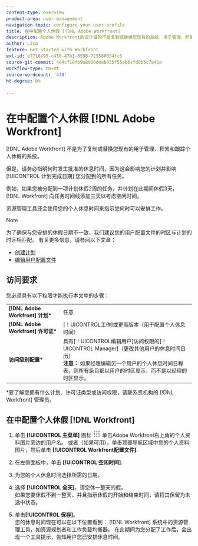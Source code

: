 ```yaml
---
content-type: overview
product-area: user-management
navigation-topic: configure-your-user-profile
title: 在中配置个人休假 [!DNL Adobe Workfront]
description: Adobe Workfront的设计目的不是复制或替换您现有的系统，用于管理、积累和跟踪个人休息时间。 但是，指明何时发生批准的休息时间非常重要，因为这会影响您的计划，并影响您分配到任务的规划完成日期。
author: Lisa
feature: Get Started with Workfront
exl-id: e7710495-c418-47b1-8598-725580054fc5
source-git-commit: 4e4cf18fb9a8936deab935f55eb6cfd0b5c7a41a
workflow-type: tm+mt
source-wordcount: '438'
ht-degree: 0%

---
```


# 在中配置个人休假 [!DNL Adobe Workfront]

[!DNL Adobe Workfront] 不是为了复制或替换您现有的用于管理、积累和跟踪个人休假的系统。

但是，请务必指明何时发生批准的休息时间，因为这会影响您的计划并影响 [!UICONTROL 计划完成日期] 您分配到的所有任务。

例如，如果您被分配到一项计划休假2周的任务，并计划在此期间休假3天， [!DNL Workfront] 向任务时间线添加三天以考虑空闲时间。

资源管理工具还会使用您的个人休息时间来指示您何时可以安排工作。

>[!NOTE]
>
>为了确保与您安排的休假日期不一致，我们建议您的用户配置文件的时区与计划的时区相匹配。 有关更多信息，请参阅以下文章：
>
>* [创建计划](../../../administration-and-setup/set-up-workfront/configure-timesheets-schedules/create-schedules.md)
>* [编辑用户配置文件](../../../administration-and-setup/add-users/create-and-manage-users/edit-a-users-profile.md)
>

## 访问要求

您必须具有以下权限才能执行本文中的步骤：

<table style="table-layout:auto"> 
 <col> 
 </col> 
 <col> 
 </col> 
 <tbody> 
  <tr> 
   <td role="rowheader"><strong>[!DNL Adobe Workfront] 计划*</strong></td> 
   <td>任意</td> 
  </tr> 
  <tr> 
   <td role="rowheader"><strong>[!DNL Adobe Workfront] 许可证*</strong></td> 
   <td>[！UICONTROL工作]或更高版本（用于配置个人休息时间）</td> 
  </tr> 
  <tr> 
   <td role="rowheader"><strong>访问级别配置*</strong></td> 
   <td>具有[！UICONTROL编辑用户]访问权限的[！UICONTROL Manager]（更改其他用户的休息时间日历）<br>
   <strong>注意：</strong> 如果经理编辑另一个用户的个人休息时间日程表，则所有条目都以用户的时区显示，而不是以经理的时区显示。</td> 
  </tr> 
 </tbody> 
</table>

&#42;要了解您拥有什么计划、许可证类型或访问权限，请联系贵机构的 [!DNL Workfront] 管理员。

## 在中配置个人休假 [!DNL Workfront]

1. 单击 **[!UICONTROL 主菜单]** 图标 ![主菜单](assets/main-menu-icon.png) 单击Adobe Workfront右上角的个人资料图片旁边的用户名。 或者（如果可用），单击顶部导航区域中您的个人资料图片，然后单击 **[!UICONTROL Workfront配置文件]**.
1. 在左侧面板中，单击 **[!UICONTROL 空闲时间]**.
1. 为您的个人休息时间选择所需的日期。
1. 选择 **[!UICONTROL 全天]**，请您休一整天的假。\
   如果您要休假不到一整天，并且指示休假的开始和结束时间，请将其保留为未选中状态。

1. 单击&#x200B;**[!UICONTROL 保存]**。\
   您的休息时间现在可以在以下位置看到： [!DNL Workfront] 系统中的资源管理工具，如资源规划者和工作负载均衡器。 在此期间为您分配了工作后，会出现一个工具提示，告知用户您已安排休息时间。

